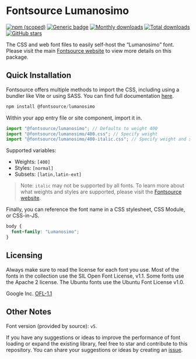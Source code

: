 # Fontsource Lumanosimo

[![npm (scoped)](https://img.shields.io/npm/v/@fontsource/lumanosimo?color=brightgreen)](https://www.npmjs.com/package/@fontsource/lumanosimo) [![Generic badge](https://img.shields.io/badge/fontsource-passing-brightgreen)](https://github.com/fontsource/fontsource) [![Monthly downloads](https://badgen.net/npm/dm/@fontsource/lumanosimo)](https://github.com/fontsource/fontsource) [![Total downloads](https://badgen.net/npm/dt/@fontsource/lumanosimo)](https://github.com/fontsource/fontsource) [![GitHub stars](https://img.shields.io/github/stars/fontsource/fontsource.svg?style=social&label=Star)](https://github.com/fontsource/fontsource/stargazers)

The CSS and web font files to easily self-host the “Lumanosimo” font. Please visit the main [Fontsource website](https://fontsource.org/fonts/lumanosimo) to view more details on this package.

## Quick Installation

Fontsource offers multiple methods to import the CSS, including using a bundler like Vite or using SASS. You can find full documentation [here](https://fontsource.org/docs/getting-started/introduction).

```javascript
npm install @fontsource/lumanosimo
```

Within your app entry file or site component, import it in.

```javascript
import "@fontsource/lumanosimo"; // Defaults to weight 400
import "@fontsource/lumanosimo/400.css"; // Specify weight
import "@fontsource/lumanosimo/400-italic.css"; // Specify weight and style
```

Supported variables:
- Weights: `[400]`
- Styles: `[normal]`
- Subsets: `[latin,latin-ext]`

> Note: `italic` may not be supported by all fonts. To learn more about what weights and styles are supported, please visit the [Fontsource website](https://fontsource.org/fonts/lumanosimo).

Finally, you can reference the font name in a CSS stylesheet, CSS Module, or CSS-in-JS.

```css
body {
  font-family: "Lumanosimo";
}
```

## Licensing
Always make sure to read the license for each font you use. Most of the fonts in the collection use the SIL Open Font License, v1.1. Some fonts use the Apache 2 license. The Ubuntu fonts use the Ubuntu Font License v1.0.

Google Inc.
[OFL-1.1](http://scripts.sil.org/OFL)

## Other Notes
Font version (provided by source): `v5`.

If you have any suggestions or ideas to improve the performance of font loading or expand the existing library, feel free to star and contribute to this repository. You can share your suggestions or ideas by creating an [issue](https://github.com/fontsource/fontsource/issues).
